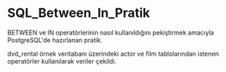 # SQL_Between_In_Pratik

BETWEEN ve IN operatörlerinin nasıl kullanıldığını pekiştirmek amacıyla PostgreSQL'de hazırlanan pratik. 

dvd_rental örnek veritabanı üzerindeki actor ve film tablolarından istenen operatörler kullanılarak veriler çekildi. 
